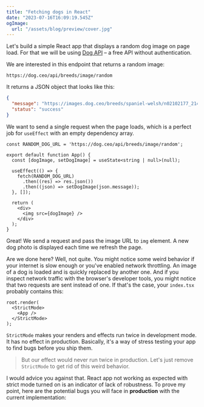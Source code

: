 ```yaml
---
title: "Fetching dogs in React"
date: "2023-07-16T16:09:19.545Z"
ogImage:
  url: "/assets/blog/preview/cover.jpg"
---
```


Let's build a simple React app that displays a random dog image on page load. For that we will be using [Dog API](https://dog.ceo/api) – a free API without authentication.

We are interested in this endpoint that returns a random image:

```
https://dog.ceo/api/breeds/image/random
```

It returns a JSON object that looks like this:

```JSON
{
  "message": "https://images.dog.ceo/breeds/spaniel-welsh/n02102177_2148.jpg",
  "status": "success"
}
```

We want to send a single request when the page loads, which is a perfect job for `useEffect` with an empty dependency array.

```
const RANDOM_DOG_URL = 'https://dog.ceo/api/breeds/image/random';

export default function App() {
  const [dogImage, setDogImage] = useState<string | null>(null);

  useEffect(() => {
    fetch(RANDOM_DOG_URL)
      .then((res) => res.json())
      .then((json) => setDogImage(json.message));
  }, []);

  return (
    <div>
      <img src={dogImage} />
    </div>
  );
}
```

Great! We send a request and pass the image URL to `img` element. A new dog photo is displayed each time we refresh the page.

Are we done here? Well, not quite. You might notice some weird behavior if your internet is slow enough or you've enabled network throttling. An image of a dog is loaded and is quickly replaced by another one. And if you inspect network traffic with the browser's developer tools, you might notice that two requests are sent instead of one. If that's the case, your `index.tsx` probably contains this:

```
root.render(
  <StrictMode>
    <App />
  </StrictMode>
);
```

`StrictMode` makes your renders and effects run twice
in development mode. It has no effect in production.
Basically, it's a way of stress testing your app to find bugs before you ship them.

> But our effect would never run twice in production. Let's just remove `StrictMode` to get rid of this weird behavior.

I would advice you against that. React app not working as expected with strict mode turned on is an indicator of lack of robustness. To prove my point, here are the potential bugs you will face in **production** with the current implementation:
